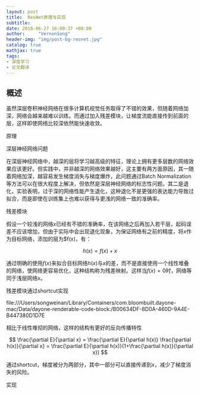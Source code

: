 ```yaml
---
layout: post
title:  ResNet原理与实现
subtitle:
date: 2018-06-27 16:09:37 +08:00
author:     "VernonSong"
header-img: "img/post-bg-resnet.jpg"
catalog: true
mathjax: true
tags:
- 深度学习
- 论文翻译
---
```


## 概述

虽然深层卷积神经网络在很多计算机视觉任务取得了不错的效果，但随着网络加深，网络会越来越难以训练。而通过加入残差模块，让梯度流能直接传到前面的层，这样即使网络比较深依然能快速收敛。

原理

深层神经网络问题

在深层神经网络中，越深的层将学习越高级的特征，理论上拥有更多层数的网络效果应该更好。但实践中，并非越深的网络效果越好，这主要有两方面原因，其一随着网络加深，越容易发生梯度消失与梯度爆炸，此问题通过Batch Normalization等方法可以在很大程度上解决，但依然是深层神经网络的标志性问题。其二是退化，实验表明，过于深的网络性能产生退化，这种退化不是更强的表达能力导致过拟合，而是即使在训练集上也难以获得与更浅的网络一致的准确率。

残差模块

假设一个较浅的网络$x$已经有不错的准确率，在该网络之后再加入若干层，起码误差不应该增加，但由于实际中会出现退化现象，为保证网络有之前的精度，将$x$作为目标网络，添加的层为$f(x)，有：

$$
h(x)=f(x)+x
$$

通过明确的使用$f(x)$来拟合目标网络$h(x)$与$x$的差，而不是直接使用一个线性堆叠的网络，使网络更容易优化，这种结构称为残差映射。这样当$f(x)=0$时，网络等同于浅层网络$x$。

残差模块通过shortcut实现

file:///Users/songweinan/Library/Containers/com.bloombuilt.dayone-mac/Data/dayone-renderable-code-block:/B00634DF-8D0A-460D-9A4E-B447380D1D7E

相比于线性堆彻的网络，这样的结构有更好的反向传播特性

$$
\frac{\partial E}{\partial x} = \frac{\partial E}{\partial h(x)} \frac{\partial  h(x)}{\partial x} = \frac{\partial E}{\partial h(x)}(1+\frac{\partial h(x)}{\partial x})
$$

通过shortcut，梯度被分为两部分，其中一部分可以直接传递到$x$，减少了梯度消失的风险。

实现